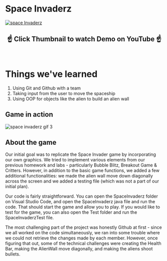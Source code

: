 # Space Invaderz

[![space Invaderz](https://user-images.githubusercontent.com/60319236/173165748-e3f445ea-d58a-418e-ba49-64525a602d64.png)](https://youtu.be/e-hH6BHH3ok)

<h2 align="center">
☝️ Click Thumbnail to watch Demo on YouTube ☝️
</h2>

<br>

# Things we've learned
1. Using Git and Github with a team
2. Taking input from the user to move the spaceship
3. Using OOP for objects like the alien to build an alien wall

## Game in action

![space invaderz gif 3](https://user-images.githubusercontent.com/60319236/174425330-ee2d0241-a86c-4a47-b4bc-773547764245.gif)

## About the game

Our initial goal was to replicate the Space Invader game by incorporating our own graphics. We tried to implement various elements from our previous homework and labs - particularly Bubble Blitz, Breakout Game & Critters. However, in addition to the basic game functions, we added a few additional functionalities: we made the alien wall move down diagonally across the screen and we added a testing file (which was not a part of our initial plan). 

Our code is fairly straightforward. You can open the SpaceInvaderz folder on Visual Studio Code, and open the SpaceInvaderz java file and run the code. That should start the game and allow you to play. If you would like to test for the game, you can also open the Test folder and run the SpaceInvaderzTest file. 

The most challenging part of the project was honestly Github at first - since we all worked on the code simultaneously, we ran into some trouble where we could not retrieve the changes made by each member. However, once figuring that out, some of the technical challenges were creating the Health Bar, making the AlienWall move diagonally, and making the aliens shoot bullets. 


